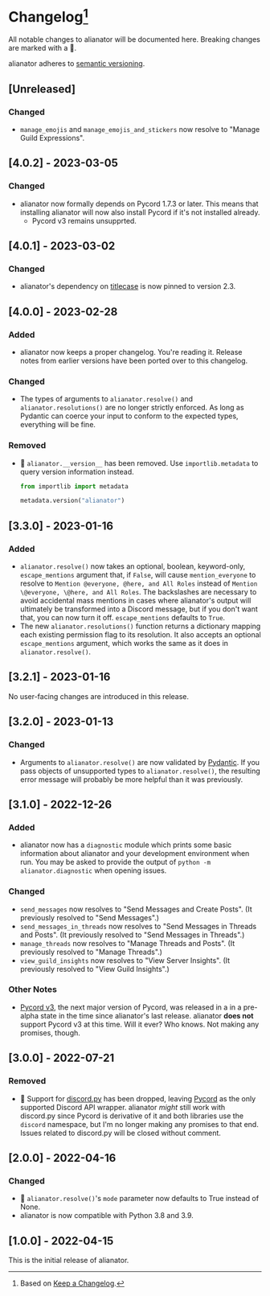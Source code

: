 # Changelog[^1]

All notable changes to alianator will be documented here. Breaking changes are marked with a 🚩.

alianator adheres to [semantic versioning](https://semver.org/spec/v2.0.0.html).

## [Unreleased]

### Changed

- `manage_emojis` and `manage_emojis_and_stickers` now resolve to "Manage Guild Expressions".

## <a name="4-0-2">[4.0.2] - 2023-03-05</a>

### Changed

- alianator now formally depends on Pycord 1.7.3 or later. This means that installing alianator will now also install Pycord if it's not installed already.
  - Pycord v3 remains unsupprted.

## <a name="4-0-1">[4.0.1] - 2023-03-02</a>

### Changed

- alianator's dependency on [titlecase](https://github.com/ppannuto/python-titlecase) is now pinned to version 2.3.

## <a name="4-0-0">[4.0.0] - 2023-02-28</a>

### Added

- alianator now keeps a proper changelog. You're reading it. Release notes from earlier versions have been ported over
  to this changelog.

### Changed

- The types of arguments to `alianator.resolve()` and `alianator.resolutions()` are no longer strictly enforced. As
  long as Pydantic can coerce your input to conform to the expected types, everything will be fine.

### Removed

- 🚩 `alianator.__version__` has been removed. Use `importlib.metadata` to query version information instead.

  ```py
  from importlib import metadata

  metadata.version("alianator")
  ```

## <a name="3-3-0">[3.3.0] - 2023-01-16</a>

### Added

- `alianator.resolve()` now takes an optional, boolean, keyword-only, `escape_mentions` argument that, if `False`, will
  cause `mention_everyone` to resolve to `Mention @everyone, @here, and All Roles` instead
  of `Mention \@everyone, \@here, and All Roles`. The backslashes are necessary to avoid accidental mass mentions in
  cases where alianator's output will ultimately be transformed into a Discord message, but if you don't want that,
  you can now turn it off. `escape_mentions` defaults to `True`.
- The new `alianator.resolutions()` function returns a dictionary mapping each existing permission flag to its
  resolution. It also accepts an optional `escape_mentions` argument, which works the same as it does
  in `alianator.resolve()`.

## <a name="3-2-1">[3.2.1] - 2023-01-16</a>

No user-facing changes are introduced in this release.

## <a name="3-2-0">[3.2.0] - 2023-01-13</a>

### Changed

- Arguments to `alianator.resolve()` are now validated by [Pydantic](https://docs.pydantic.dev). If you pass objects of
  unsupported types to `alianator.resolve()`, the resulting error message will probably be more helpful than it was
  previously.

## <a name="3-1-0">[3.1.0] - 2022-12-26</a>

### Added

- alianator now has a `diagnostic` module which prints some basic information about alianator and your development
  environment when run. You may be asked to provide the output of `python -m alianator.diagnostic` when opening issues.

### Changed

- `send_messages` now resolves to "Send Messages and Create Posts". (It previously resolved to "Send Messages".)
- `send_messages_in_threads` now resolves to "Send Messages in Threads and Posts". (It previously resolved to "Send
  Messages in Threads".)
- `manage_threads` now resolves to "Manage Threads and Posts". (It previously resolved to "Manage Threads".)
- `view_guild_insights` now resolves to "View Server Insights". (It previously resolved to "View Guild Insights".)

### Other Notes

- [Pycord v3](https://github.com/Pycord-Development/pycord-v3), the next major version of Pycord, was released in a
  in a pre-alpha state in the time since alianator's last release. alianator **does not** support Pycord v3
  at this time. Will it ever? Who knows. Not making any promises, though.

## <a name="3-0-0">[3.0.0] - 2022-07-21</a>

### Removed

- 🚩 Support for [discord.py](https://github.com/Rapptz/discord.py) has been dropped,
  leaving [Pycord](https://github.com/Pycord-Development/pycord) as the only supported Discord API wrapper. alianator
  _might_ still work with discord.py
  since Pycord is derivative of it and both libraries use the `discord` namespace, but I'm no longer making any promises
  to that end. Issues related to discord.py will be closed without comment.

## <a name="2-0-0">[2.0.0] - 2022-04-16</a>

### Changed

- 🚩 `alianator.resolve()`'s `mode` parameter now defaults to True instead of None.
- alianator is now compatible with Python 3.8 and 3.9.

## <a name="1-0-0">[1.0.0] - 2022-04-15</a>

This is the initial release of alianator.

[^1]: Based on [Keep a Changelog](http://keepachangelog.com).

